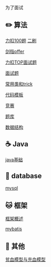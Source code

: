 为了面试

## :pencil2: 算法

[力扣100题](https://github.com/zyxhzsh/For-the-interview/blob/master/algorithm/leetcode100.md) [二刷](https://github.com/zyxhzsh/For-the-interview/blob/master/algorithm/todo.md)

[剑指offer](https://github.com/zyxhzsh/For-the-interview/blob/master/algorithm/剑指offer.md)

[力扣TOP面试题](https://github.com/zyxhzsh/For-the-interview/blob/master/algorithm/力扣TOP面试题.md)

[面试题](https://github.com/zyxhzsh/For-the-interview/blob/master/algorithm/面试题.md)

[常用类和trick](https://github.com/zyxhzsh/For-the-interview/blob/master/algorithm/常用类和trick.md)

[代码模板](https://github.com/zyxhzsh/For-the-interview/blob/master/algorithm/代码模板.md)

[竞赛](https://github.com/zyxhzsh/For-the-interview/blob/master/algorithm/leetcode周赛.md)

[题库](https://github.com/zyxhzsh/For-the-interview/blob/master/algorithm/题库.md)

[数据结构](https://github.com/zyxhzsh/For-the-interview/blob/master/algorithm/数据结构.md)

## :coffee: Java

[java基础](https://github.com/GrowTowardsSunlight/For-the-interview/blob/master/java/java基础.md)

[//]: [笔试题](https://github.com/GrowTowardsSunlight/For-the-interview/blob/master/java/笔试题.md)

## :tea: database

[mysql](https://github.com/GrowTowardsSunlight/For-the-interview/blob/master/database/readme.md)

## :cat: 框架

[框架概述](https://github.com/GrowTowardsSunlight/For-the-interview/blob/master/frame/框架概述.md)

[mybatis](https://github.com/GrowTowardsSunlight/For-the-interview/blob/master/frame/mybatis.md)

## :book: 其他

[贫血模型与充血模型](https://zhuanlan.zhihu.com/p/147879821)
